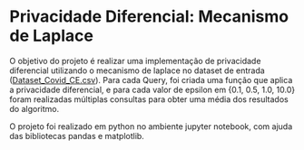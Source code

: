 # Privacidade Diferencial: Mecanismo de Laplace
O objetivo do projeto é realizar uma implementação de privacidade diferencial utilizando o mecanismo de laplace no dataset de entrada ([Dataset_Covid_CE.csv](Dataset_Covid_CE)). Para cada Query, foi criada uma função que aplica a privacidade diferencial, e para cada valor de epsilon em {0.1, 0.5, 1.0, 10.0} foram realizadas múltiplas consultas para obter uma média dos resultados do algoritmo.

O projeto foi realizado em python no ambiente jupyter notebook, com ajuda das bibliotecas pandas e matplotlib.